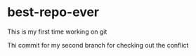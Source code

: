 # best-repo-ever
This is my first time working on git

Thi commit for my second branch for checking out the conflict
